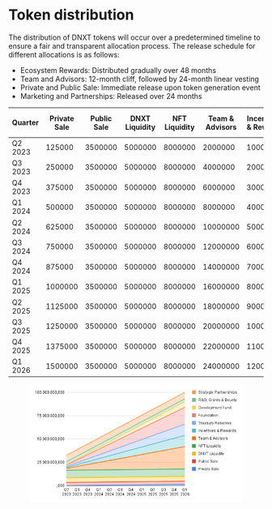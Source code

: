 # Token distribution

The distribution of DNXT tokens will occur over a predetermined timeline to ensure a fair and transparent allocation process. The release schedule for different allocations is as follows:

* Ecosystem Rewards: Distributed gradually over 48 months
* Team and Advisors: 12-month cliff, followed by 24-month linear vesting
* Private and Public Sale: Immediate release upon token generation event
* Marketing and Partnerships: Released over 24 months

| Quarter | Private Sale | Public Sale | DNXT Liquidity | NFT Liquidity | Team & Advisors | Incentives & Rewards | Treasury Reserves | Foundation | Development Fund | R\&D, Grants & Bounty | Strategic Partnerships | Total Unlocked |
| ------- | ------------ | ----------- | -------------- | ------------- | --------------- | -------------------- | ----------------- | ---------- | ---------------- | --------------------- | ---------------------- | -------------- |
| Q2 2023 | 125000       | 3500000     | 5000000        | 8000000       | 2000000         | 1000000              | 1000000           | 1500000    | 500000           | 3000000               | 7000000                | 32625000       |
| Q3 2023 | 250000       | 3500000     | 5000000        | 8000000       | 4000000         | 2000000              | 2000000           | 3000000    | 1000000          | 3000000               | 7000000                | 38750000       |
| Q4 2023 | 375000       | 3500000     | 5000000        | 8000000       | 6000000         | 3000000              | 3000000           | 4500000    | 1500000          | 3000000               | 7000000                | 44875000       |
| Q1 2024 | 500000       | 3500000     | 5000000        | 8000000       | 8000000         | 4000000              | 4000000           | 6000000    | 2000000          | 3000000               | 7000000                | 51000000       |
| Q2 2024 | 625000       | 3500000     | 5000000        | 8000000       | 10000000        | 5000000              | 5000000           | 7500000    | 2500000          | 3000000               | 7000000                | 57125000       |
| Q3 2024 | 750000       | 3500000     | 5000000        | 8000000       | 12000000        | 6000000              | 6000000           | 9000000    | 3000000          | 3000000               | 7000000                | 63250000       |
| Q4 2024 | 875000       | 3500000     | 5000000        | 8000000       | 14000000        | 7000000              | 7000000           | 10500000   | 3500000          | 3000000               | 7000000                | 69375000       |
| Q1 2025 | 1000000      | 3500000     | 5000000        | 8000000       | 16000000        | 8000000              | 8000000           | 12000000   | 4000000          | 3000000               | 7000000                | 75500000       |
| Q2 2025 | 1125000      | 3500000     | 5000000        | 8000000       | 18000000        | 9000000              | 9000000           | 13500000   | 4500000          | 3000000               | 7000000                | 81625000       |
| Q3 2025 | 1250000      | 3500000     | 5000000        | 8000000       | 20000000        | 10000000             | 10000000          | 15000000   | 5000000          | 3000000               | 7000000                | 87750000       |
| Q4 2025 | 1375000      | 3500000     | 5000000        | 8000000       | 22000000        | 11000000             | 11000000          | 16500000   | 5500000          | 3000000               | 7000000                | 93875000       |
| Q1 2026 | 1500000      | 3500000     | 5000000        | 8000000       | 24000000        | 12000000             | 12000000          | 18000000   | 6000000          | 3000000               | 7000000                | 100000000      |

<figure><img src="../../../.gitbook/assets/chart (1).png" alt=""><figcaption></figcaption></figure>
